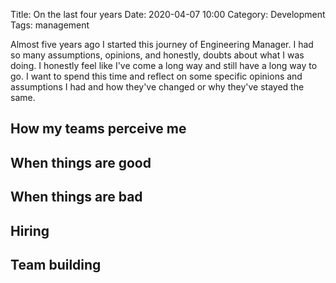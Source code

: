 Title: On the last four years
Date: 2020-04-07 10:00
Category: Development
Tags: management

Almost five years ago I started this journey of Engineering Manager.  I had so many assumptions, opinions, and honestly, doubts about what I was doing. I honestly feel like I've come a long way and still have
a long way to go.  I want to spend this time and reflect on some specific opinions and assumptions I had and how they've changed or why they've stayed the same.

## How my teams perceive me
## When things are good
## When things are bad
## Hiring
## Team building
